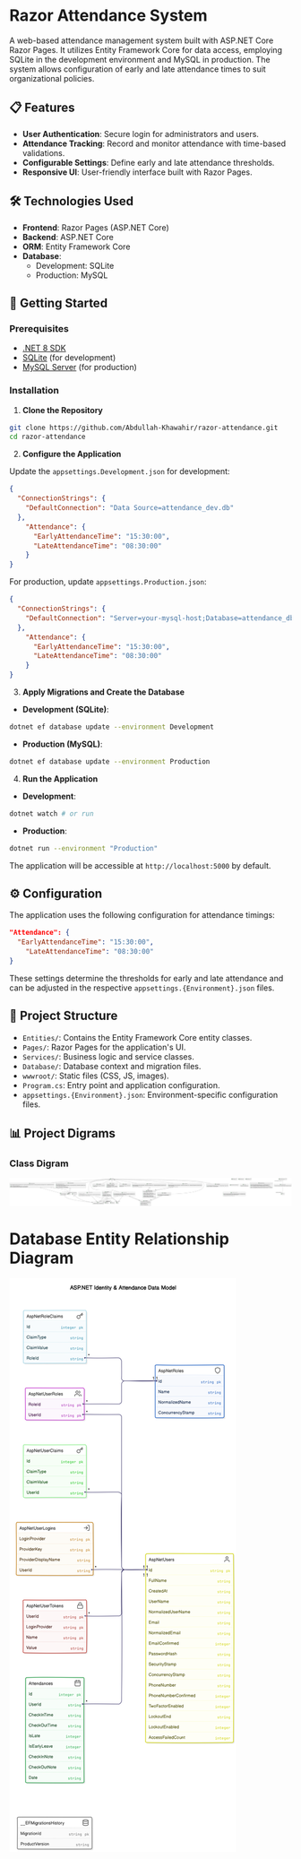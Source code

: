 # Razor Attendance System

A web-based attendance management system built with ASP.NET Core Razor Pages. It utilizes Entity Framework Core for data access, employing SQLite in the development environment and MySQL in production. The system allows configuration of early and late attendance times to suit organizational policies.

## 📋 Features

- **User Authentication**: Secure login for administrators and users.
- **Attendance Tracking**: Record and monitor attendance with time-based validations.
- **Configurable Settings**: Define early and late attendance thresholds.
- **Responsive UI**: User-friendly interface built with Razor Pages.

## 🛠️ Technologies Used

- **Frontend**: Razor Pages (ASP.NET Core)
- **Backend**: ASP.NET Core
- **ORM**: Entity Framework Core
- **Database**:
  - Development: SQLite
  - Production: MySQL

## 🚀 Getting Started

### Prerequisites

- [.NET 8 SDK](https://dotnet.microsoft.com/en-us/download)
- [SQLite](https://www.sqlite.org/download.html) (for development)
- [MySQL Server](https://dev.mysql.com/downloads/mysql/) (for production)

### Installation

1. **Clone the Repository**

```bash
git clone https://github.com/Abdullah-Khawahir/razor-attendance.git
cd razor-attendance
```

2. **Configure the Application**

Update the `appsettings.Development.json` for development:

```json
{
  "ConnectionStrings": {
    "DefaultConnection": "Data Source=attendance_dev.db"
  },
    "Attendance": {
      "EarlyAttendanceTime": "15:30:00",
      "LateAttendanceTime": "08:30:00"
    }
}
```

For production, update `appsettings.Production.json`:

```json
{
  "ConnectionStrings": {
    "DefaultConnection": "Server=your-mysql-host;Database=attendance_db;User=youruser;Password=yourpassword;"
  },
    "Attendance": {
      "EarlyAttendanceTime": "15:30:00",
      "LateAttendanceTime": "08:30:00"
    }
}
```

3. **Apply Migrations and Create the Database**

- **Development (SQLite)**:

```bash
dotnet ef database update --environment Development
```

- **Production (MySQL)**:

```bash
dotnet ef database update --environment Production
```

4. **Run the Application**

- **Development**:

```bash
dotnet watch # or run
```

- **Production**:

```bash
dotnet run --environment "Production"
```

The application will be accessible at `http://localhost:5000` by default.

## ⚙️ Configuration

The application uses the following configuration for attendance timings:

```json
"Attendance": {
  "EarlyAttendanceTime": "15:30:00",
    "LateAttendanceTime": "08:30:00"
}
```

These settings determine the thresholds for early and late attendance and can be adjusted in the respective `appsettings.{Environment}.json` files.

## 📁 Project Structure

- `Entities/`: Contains the Entity Framework Core entity classes.
- `Pages/`: Razor Pages for the application's UI.
- `Services/`: Business logic and service classes.
- `Database/`: Database context and migration files.
- `wwwroot/`: Static files (CSS, JS, images).
- `Program.cs`: Entry point and application configuration.
- `appsettings.{Environment}.json`: Environment-specific configuration files.

## 📊 Project Digrams
### Class Digram
![Project UML svg](./uml.svg)

# Database Entity Relationship Diagram
![Project ERD svg](./erd.svg)
